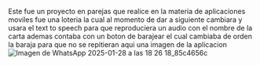 Este fue un proyecto en parejas que realice en la materia de
aplicaciones moviles fue una loteria la cual al momento de dar a siguiente cambiara 
y usara el text to speech para que reproduciera un audio con el nombre de la carta
ademas contaba con un boton de barajear el cual cambiaba de orden la baraja para que no se repitieran
aqui una imagen de la aplicacion
![Imagen de WhatsApp 2025-01-28 a las 18 26 18_85c4656c](https://github.com/user-attachments/assets/8b8dacc4-309d-4319-a6a9-faf5282c0d70)
